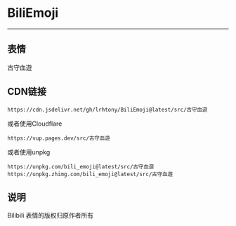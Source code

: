 # BiliEmoji
---
## 表情
古守血遊
## CDN链接
```
https://cdn.jsdelivr.net/gh/lrhtony/BiliEmoji@latest/src/古守血遊
```
或者使用Cloudflare
```
https://vup.pages.dev/src/古守血遊
```
或者使用unpkg
```
https://unpkg.com/bili_emoji@latest/src/古守血遊
https://unpkg.zhimg.com/bili_emoji@latest/src/古守血遊
```
## 说明
Bilibili 表情的版权归原作者所有
